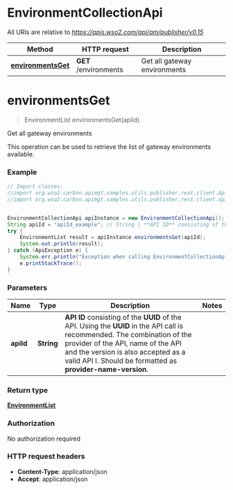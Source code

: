 # EnvironmentCollectionApi

All URIs are relative to *https://apis.wso2.com/api/am/publisher/v0.15*

Method | HTTP request | Description
------------- | ------------- | -------------
[**environmentsGet**](EnvironmentCollectionApi.md#environmentsGet) | **GET** /environments | Get all gateway environments


<a name="environmentsGet"></a>
# **environmentsGet**
> EnvironmentList environmentsGet(apiId)

Get all gateway environments

This operation can be used to retrieve the list of gateway environments available. 

### Example
```java
// Import classes:
//import org.wso2.carbon.apimgt.samples.utils.publisher.rest.client.ApiException;
//import org.wso2.carbon.apimgt.samples.utils.publisher.rest.client.api.EnvironmentCollectionApi;


EnvironmentCollectionApi apiInstance = new EnvironmentCollectionApi();
String apiId = "apiId_example"; // String | **API ID** consisting of the **UUID** of the API. Using the **UUID** in the API call is recommended. The combination of the provider of the API, name of the API and the version is also accepted as a valid API I. Should be formatted as **provider-name-version**. 
try {
    EnvironmentList result = apiInstance.environmentsGet(apiId);
    System.out.println(result);
} catch (ApiException e) {
    System.err.println("Exception when calling EnvironmentCollectionApi#environmentsGet");
    e.printStackTrace();
}
```

### Parameters

Name | Type | Description  | Notes
------------- | ------------- | ------------- | -------------
 **apiId** | **String**| **API ID** consisting of the **UUID** of the API. Using the **UUID** in the API call is recommended. The combination of the provider of the API, name of the API and the version is also accepted as a valid API I. Should be formatted as **provider-name-version**.  |

### Return type

[**EnvironmentList**](EnvironmentList.md)

### Authorization

No authorization required

### HTTP request headers

 - **Content-Type**: application/json
 - **Accept**: application/json

